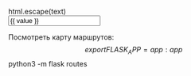 html.escape(text)  
<input value="{{ value }}">  

Посмотреть карту маршрутов:  
$$ export FLASK_APP=app:app
$$ python3 -m flask routes
